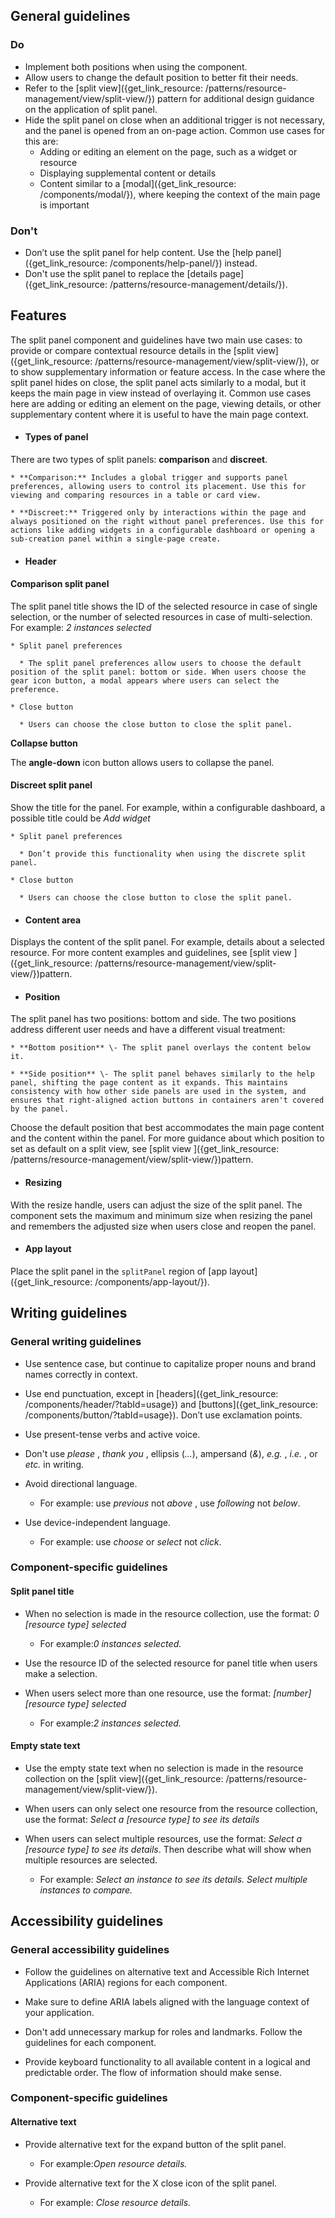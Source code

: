 ## General guidelines

### Do

  * Implement both positions when using the component.
  * Allow users to change the default position to better fit their needs. 
  * Refer to the [split view]({get_link_resource: /patterns/resource-management/view/split-view/}) pattern for additional design guidance on the application of split panel.
  * Hide the split panel on close when an additional trigger is not necessary, and the panel is opened from an on-page action. Common use cases for this are:
    * Adding or editing an element on the page, such as a widget or resource
    * Displaying supplemental content or details
    * Content similar to a [modal]({get_link_resource: /components/modal/}), where keeping the context of the main page is important



### Don't

  * Don’t use the split panel for help content. Use the [help panel]({get_link_resource: /components/help-panel/}) instead. 
  * Don't use the split panel to replace the [details page]({get_link_resource: /patterns/resource-management/details/}). 



## Features

The split panel component and guidelines have two main use cases: to provide or compare contextual resource details in the [split view]({get_link_resource: /patterns/resource-management/view/split-view/}), or to show supplementary information or feature access. In the case where the split panel hides on close, the split panel acts similarly to a modal, but it keeps the main page in view instead of overlaying it. Common use cases here are adding or editing an element on the page, viewing details, or other supplementary content where it is useful to have the main page context.

  * #### Types of panel

There are two types of split panels: **comparison** and **discreet**.

    * **Comparison:** Includes a global trigger and supports panel preferences, allowing users to control its placement. Use this for viewing and comparing resources in a table or card view.

    * **Discreet:** Triggered only by interactions within the page and always positioned on the right without panel preferences. Use this for actions like adding widgets in a configurable dashboard or opening a sub-creation panel within a single-page create.

  * #### Header

#### Comparison split panel

The split panel title shows the ID of the selected resource in case of single selection, or the number of selected resources in case of multi-selection. For example: _2 instances selected_

    * Split panel preferences

      * The split panel preferences allow users to choose the default position of the split panel: bottom or side. When users choose the gear icon button, a modal appears where users can select the preference.

    * Close button

      * Users can choose the close button to close the split panel.

**Collapse button**

The **angle-down**  icon button allows users to collapse the panel.   


#### Discreet split panel

Show the title for the panel. For example, within a configurable dashboard, a possible title could be _Add widget_

    * Split panel preferences

      * Don’t provide this functionality when using the discrete split panel.

    * Close button

      * Users can choose the close button to close the split panel.

  * #### Content area

Displays the content of the split panel. For example, details about a selected resource. For more content examples and guidelines, see [split view ]({get_link_resource: /patterns/resource-management/view/split-view/})pattern.  


  * #### Position

The split panel has two positions: bottom and side. The two positions address different user needs and have a different visual treatment:

    * **Bottom position** \- The split panel overlays the content below it. 

    * **Side position** \- The split panel behaves similarly to the help panel, shifting the page content as it expands. This maintains consistency with how other side panels are used in the system, and ensures that right-aligned action buttons in containers aren't covered by the panel.

Choose the default position that best accommodates the main page content and the content within the panel. For more guidance about which position to set as default on a split view, see [split view ]({get_link_resource: /patterns/resource-management/view/split-view/})pattern.

  * #### Resizing

With the resize handle, users can adjust the size of the split panel. The component sets the maximum and minimum size when resizing the panel and remembers the adjusted size when users close and reopen the panel.

  * #### App layout

Place the split panel in the `splitPanel` region of [app layout]({get_link_resource: /components/app-layout/}).




## Writing guidelines

### General writing guidelines

  * Use sentence case, but continue to capitalize proper nouns and brand names correctly in context.

  * Use end punctuation, except in [headers]({get_link_resource: /components/header/?tabId=usage}) and [buttons]({get_link_resource: /components/button/?tabId=usage}). Don’t use exclamation points.

  * Use present-tense verbs and active voice.

  * Don't use _please_ , _thank you_ , ellipsis (_..._), ampersand (_&_), _e.g._ , _i.e._ , or _etc._ in writing.

  * Avoid directional language.

    * For example: use _previous_ not _above_ , use _following_ not _below_.

  * Use device-independent language.

    * For example: use _choose_ or _select_ not _click_.




### Component-specific guidelines

#### Split panel title

  * When no selection is made in the resource collection, use the format: _0 [resource type] selected_

    * For example:_0 instances selected._

  * Use the resource ID of the selected resource for panel title when users make a selection.

  * When users select more than one resource, use the format: _[number] [resource type] selected_

    * For example:_2 instances selected._




#### Empty state text

  * Use the empty state text when no selection is made in the resource collection on the [split view]({get_link_resource: /patterns/resource-management/view/split-view/}).

  * When users can only select one resource from the resource collection, use the format: _Select a [resource type] to see its details_

  * When users can select multiple resources, use the format: _Select a [resource type] to see its details_. Then describe what will show when multiple resources are selected.

    * For example: _Select an instance to see its details. Select multiple instances to compare._




## Accessibility guidelines

### General accessibility guidelines

  * Follow the guidelines on alternative text and Accessible Rich Internet Applications (ARIA) regions for each component.

  * Make sure to define ARIA labels aligned with the language context of your application.

  * Don't add unnecessary markup for roles and landmarks. Follow the guidelines for each component.

  * Provide keyboard functionality to all available content in a logical and predictable order. The flow of information should make sense.




### Component-specific guidelines

#### Alternative text

  * Provide alternative text for the expand button of the split panel.

    * For example:_Open resource details._

  * Provide alternative text for the X close icon of the split panel.

    * For example: _Close resource details._



